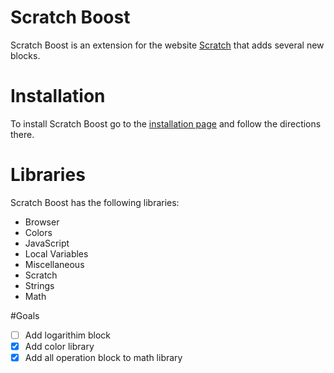 # Scratch Boost
Scratch Boost is an extension for the website [Scratch](http://scratch.mit.edu) that adds several new blocks.

# Installation
To install Scratch Boost go to the [installation page](https://Ealgase.github.io/Scratch-Boost) and follow the directions there.

# Libraries
Scratch Boost has the following libraries:
- Browser
- Colors
- JavaScript
- Local Variables
- Miscellaneous
- Scratch
- Strings
- Math

#Goals
- [ ] Add logarithim block
- [x] Add color library
- [x] Add all operation block to math library
